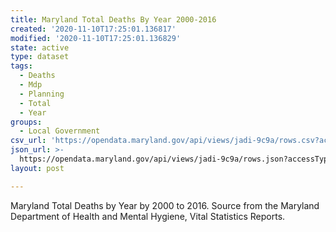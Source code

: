 ```yaml
---
title: Maryland Total Deaths By Year 2000-2016
created: '2020-11-10T17:25:01.136817'
modified: '2020-11-10T17:25:01.136829'
state: active
type: dataset
tags:
  - Deaths
  - Mdp
  - Planning
  - Total
  - Year
groups:
  - Local Government
csv_url: 'https://opendata.maryland.gov/api/views/jadi-9c9a/rows.csv?accessType=DOWNLOAD'
json_url: >-
  https://opendata.maryland.gov/api/views/jadi-9c9a/rows.json?accessType=DOWNLOAD
layout: post

---
```

Maryland Total Deaths by Year by 2000 to 2016. Source from the Maryland Department of Health and Mental Hygiene, Vital Statistics Reports.
